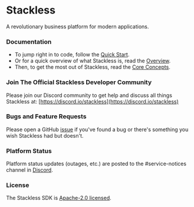 # Stackless
A revolutionary business platform for modern applications.

### Documentation
- To jump right in to code, follow the [Quick Start](https://stackless.dev/documentation/quick-start).
- Or for a quick overview of what Stackless is, read the [Overview](https://stackless.dev/documentation/overview).
- Then, to get the most out of Stackless, read the [Core Concepts](https://stackless.dev/documentation/core-concepts).

### Join The Official Stackless Developer Community
Please join our Discord community to get help and discuss all things Stackless at: 
[https://discord.io/stackless](https://discord.io/stackless)

### Bugs and Feature Requests
Please open a GitHub [issue](https://github.com/stackless-platform/sdk/issues) if you've found a bug or there's something you wish Stackless had but doesn't.

### Platform Status
Platform status updates (outages, etc.) are posted to the #service-notices channel in [Discord](https://discord.io/stackless).

### License
The Stackless SDK is [Apache-2.0 licensed](https://github.com/stackless-platform/sdk/blob/main/LICENSE).
